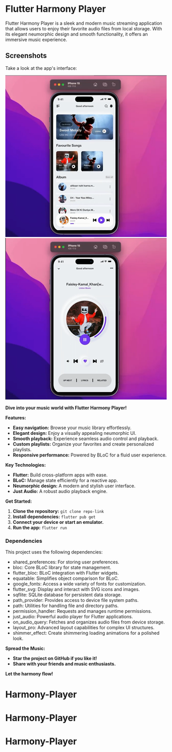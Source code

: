 # Flutter Harmony Player

Flutter Harmony Player is a sleek and modern music streaming application that allows users to enjoy their favorite audio files from local storage. With its elegant neumorphic design and smooth functionality, it offers an immersive music experience.

## Screenshots

Take a look at the app's interface:

<img src="demo.png">
<img src="demo1.png">

**Dive into your music world with Flutter Harmony Player!**

**Features:**

* **Easy navigation:** Browse your music library effortlessly.
* **Elegant design:** Enjoy a visually appealing neumorphic UI.
* **Smooth playback:** Experience seamless audio control and playback.
* **Custom playlists:** Organize your favorites and create personalized playlists.
* **Responsive performance:** Powered by BLoC for a fluid user experience.

**Key Technologies:**

* **Flutter:** Build cross-platform apps with ease.
* **BLoC:** Manage state efficiently for a reactive app.
* **Neumorphic design:** A modern and stylish user interface.
* **Just Audio:** A robust audio playback engine.

**Get Started:**

1. **Clone the repository:** `git clone repo-link`
2. **Install dependencies:** `flutter pub get`
3. **Connect your device or start an emulator.**
4. **Run the app:** `flutter run`

### Dependencies

This project uses the following dependencies:

* shared_preferences: For storing user preferences.
* bloc: Core BLoC library for state management.
* flutter_bloc: BLoC integration with Flutter widgets.
* equatable: Simplifies object comparison for BLoC.
* google_fonts: Access a wide variety of fonts for customization.
* flutter_svg: Display and interact with SVG icons and images.
* sqflite: SQLite database for persistent data storage.
* path_provider: Provides access to device file system paths.
* path: Utilities for handling file and directory paths.
* permission_handler: Requests and manages runtime permissions.
* just_audio: Powerful audio player for Flutter applications.
* on_audio_query: Fetches and organizes audio files from device storage.
* layout_pro: Advanced layout capabilities for complex UI structures.
* shimmer_effect: Create shimmering loading animations for a polished look.

**Spread the Music:**

* **Star the project on GitHub if you like it!**
* **Share with your friends and music enthusiasts.**

**Let the harmony flow!**






# Harmony-Player
# Harmony-Player
# Harmony-Player
